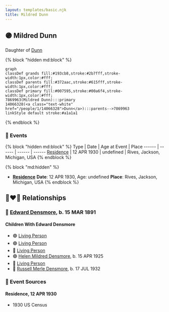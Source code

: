```yaml
---
layout: templates/basic.njk
title: Mildred Dunn
---
```

## 🟣 Mildred Dunn

Daughter of [Dunn](/people/1/14066328)

{% block "hidden md:block" %}
```mermaid
graph
classDef grands fill:#193cb8,stroke:#2b7fff,stroke-width:1px,color:#fff;
classDef parents fill:#372aac,stroke:#615fff,stroke-width:1px,color:#fff;
classDef primary fill:#007595,stroke:#00a6f4,stroke-width:1px,color:#fff;
7869963(Mildred Dunn):::primary
14066328(<a class="text-white" href="/people/1/14066328">Dunn</a>):::parents-->7869963
linkStyle default stroke:#a1a1a1
```
{% endblock %}

### 📆 Events

{% block "hidden md:block" %}
Type | Date | Age at Event | Place
------ | ------ | ------ | ------
[Residence](#event-event-0) | 12 APR 1930 | undefined | Rives, Jackson, Michigan, USA
{% endblock %}

{% block "md:hidden" %}
- **[Residence](#event-event-0)**
**Date**: 12 APR 1930, Age: undefined
**Place**: Rives, Jackson, Michigan, USA
{% endblock %}

## 👩‍❤️‍👨 Relationships

### 🔵 [Edward Densmore](/people/7/75117844), b. 15 MAR 1891

#### Children With Edward Densmore
* 🟣 [Living Person](/people/3/37254066)
* 🟣 [Living Person](/people/2/22927641)
* 🔵 [Living Person](/people/7/79059120)
* 🟣 [Helen Mildred Densmore](/people/5/54702290), b. 15 APR 1925
* 🔵 [Living Person](/people/1/12457038)
* 🔵 [Russell Merle Densmore](/people/4/47260456), b. 17 JUL 1932
### 📰 Event Sources

#### <a id="event-event-0"></a> Residence, 12 APR 1930
* 1930 US Census
